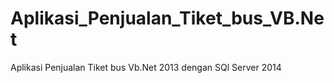 # Aplikasi_Penjualan_Tiket_bus_VB.Net
Aplikasi Penjualan Tiket bus Vb.Net 2013 dengan SQl Server 2014
